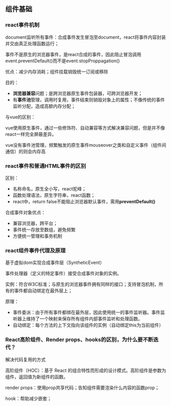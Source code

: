 ## 组件基础

### react事件机制

document监听所有事件：合成事件发生冒泡至document，react将事件内容封装并交由真正处理函数运行；

事件不是原生的浏览器事件，是react合成的事件，因此阻止冒泡调用event.preventDefault()而不是event.stopProppagation()

优点：减少内存消耗；组件挂载销毁统一订阅或移除

目的：

- **浏览器兼容**问题；是跨浏览器原生事件包装器，可跨浏览器开发；
- 有**事件池**管理，调用时复用，事件结束则销毁对象上的属性；不像传统的事件监听分配，造成高额内存分配；

与vue的区别：

vue使用原生事件，通过一些修饰符、自动兼容等方式解决兼容问题，但是并不像react一样完全屏蔽差异。

vue没有事件池管理，频繁触发的原生事件mouseover之类和自定义事件（组件间通信）的则会内存高

### react事件和普通HTML事件的区别

区别：

- 名称命名，原生全小写，react驼峰；
- 函数处理语法，原生字符串，react函数；
- react中，return false不能阻止浏览器默认事件，需用**preventDefault()**

合成事件对象优点：

- 兼容浏览器，跨平台；
- 事件统一存放至数组，避免频繁
- 方便统一管理和事务机制

### react组件事件代理及原理

基于虚拟dom实现合成事件层（SyntheticEvent）

事件处理器（定义的特定事件）接受合成事件对象的实例。

实例：符合W3C标准；与原生的浏览器事件拥有同样的接口；支持冒泡机制，所有的事件都自动绑定在最外层上；

原理：

- 事件委派：由于所有事件都绑在最外层，因此使用统一的事件监听器。事件监听器上维持了一个映射来保存所有组件内部事件监听和处理函数。
- 自动绑定：每个方法的上下文指向该组件的实例（自动绑定this为当前组件）

### React高阶组件、Render props、hooks的区别，为什么要不断迭代？

解决代码复用的方式

高阶组件（HOC）：基于 React 的组合特性而形成的设计模式。高阶组件是参数为组件，返回值为新组件的函数。

render props：使用prop共享代码；告知组件需要渲染什么内容的函数prop；

hook：帮助减少嵌套；

